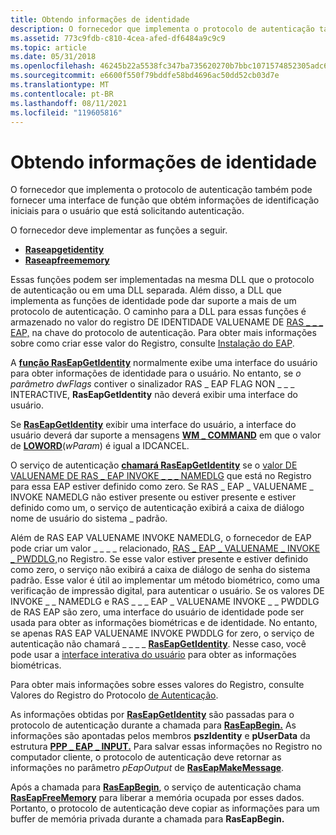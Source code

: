 ```yaml
---
title: Obtendo informações de identidade
description: O fornecedor que implementa o protocolo de autenticação também pode fornecer uma interface de função que obtém informações de identificação iniciais para o usuário que está solicitando autenticação.
ms.assetid: 773c9fdb-c810-4cea-afed-df6484a9c9c9
ms.topic: article
ms.date: 05/31/2018
ms.openlocfilehash: 46245b22a5538fc347ba735620270b7bbc1071574852305adc6b3881202ae317
ms.sourcegitcommit: e6600f550f79bddfe58bd4696ac50dd52cb03d7e
ms.translationtype: MT
ms.contentlocale: pt-BR
ms.lasthandoff: 08/11/2021
ms.locfileid: "119605816"
---
```

# <a name="obtaining-identity-information"></a>Obtendo informações de identidade

O fornecedor que implementa o protocolo de autenticação também pode fornecer uma interface de função que obtém informações de identificação iniciais para o usuário que está solicitando autenticação.

O fornecedor deve implementar as funções a seguir.

-   [**Raseapgetidentity**](/previous-versions/windows/desktop/api/Raseapif/nf-raseapif-raseapgetidentity)
-   [**Raseapfreememory**](/previous-versions/windows/desktop/api/Raseapif/nf-raseapif-raseapfreememory)

Essas funções podem ser implementadas na mesma DLL que o protocolo de autenticação ou em uma DLL separada. Além disso, a DLL que implementa as funções de identidade pode dar suporte a mais de um protocolo de autenticação. O caminho para a DLL para essas funções é armazenado no valor do registro DE IDENTIDADE VALUENAME DE [RAS \_ \_ \_ EAP,](authentication-protocol-registry-values.md) na chave do protocolo de autenticação. Para obter mais informações sobre como criar esse valor do Registro, consulte [Instalação do EAP](eap-installation.md).

A [**função RasEapGetIdentity**](/previous-versions/windows/desktop/api/Raseapif/nf-raseapif-raseapgetidentity) normalmente exibe uma interface do usuário para obter informações de identidade para o usuário. No entanto, se *o parâmetro dwFlags* contiver o sinalizador RAS \_ EAP FLAG NON \_ \_ \_ INTERACTIVE, **RasEapGetIdentity** não deverá exibir uma interface do usuário.

Se [**RasEapGetIdentity**](/previous-versions/windows/desktop/api/Raseapif/nf-raseapif-raseapgetidentity) exibir uma interface do usuário, a interface do usuário deverá dar suporte a mensagens [**WM \_ COMMAND**](../menurc/wm-command.md) em que o valor de [**LOWORD**](/previous-versions/windows/desktop/legacy/ms632659(v=vs.85))(*wParam*) é igual a IDCANCEL.

O serviço de autenticação [**chamará RasEapGetIdentity**](/previous-versions/windows/desktop/api/Raseapif/nf-raseapif-raseapgetidentity) se o [valor DE VALUENAME DE RAS \_ EAP INVOKE \_ \_ \_ NAMEDLG](authentication-protocol-registry-values.md) que está no Registro para essa EAP estiver definido como zero. Se RAS \_ EAP \_ VALUENAME \_ INVOKE NAMEDLG não estiver presente ou estiver presente e estiver definido como um, o serviço de autenticação exibirá a caixa de diálogo nome de usuário do sistema \_ padrão.

Além de RAS EAP VALUENAME INVOKE NAMEDLG, o fornecedor de EAP pode criar um valor \_ \_ \_ \_ relacionado, [RAS \_ EAP \_ VALUENAME \_ INVOKE \_ PWDDLG,](authentication-protocol-registry-values.md)no Registro. Se esse valor estiver presente e estiver definido como zero, o serviço não exibirá a caixa de diálogo de senha do sistema padrão. Esse valor é útil ao implementar um método biométrico, como uma verificação de impressão digital, para autenticar o usuário. Se os valores DE INVOKE \_ \_ NAMEDLG e RAS \_ \_ \_ EAP \_ VALUENAME INVOKE \_ \_ PWDDLG de RAS EAP são zero, uma interface do usuário de identidade pode ser usada para obter as informações biométricas e de identidade. No entanto, se apenas RAS EAP VALUENAME INVOKE PWDDLG for zero, o serviço de autenticação não chamará \_ \_ \_ \_ [**RasEapGetIdentity**](/previous-versions/windows/desktop/api/Raseapif/nf-raseapif-raseapgetidentity). Nesse caso, você pode usar a [interface interativa do usuário](interactive-user-interface.md) para obter as informações biométricas.

Para obter mais informações sobre esses valores do Registro, consulte Valores do Registro do Protocolo [de Autenticação](authentication-protocol-registry-values.md).

As informações obtidas por [**RasEapGetIdentity**](/previous-versions/windows/desktop/api/Raseapif/nf-raseapif-raseapgetidentity) são passadas para o protocolo de autenticação durante a chamada para [**RasEapBegin.**](/previous-versions/windows/desktop/legacy/aa363520(v=vs.85)) As informações são apontadas pelos membros **pszIdentity** e **pUserData** da estrutura [**PPP \_ EAP \_ INPUT.**](/windows/desktop/api/Raseapif/ns-raseapif-ppp_eap_input) Para salvar essas informações no Registro no computador cliente, o protocolo de autenticação deve retornar as informações no parâmetro *pEapOutput* de [**RasEapMakeMessage**](/previous-versions/windows/desktop/legacy/aa363532(v=vs.85)).

Após a chamada para [**RasEapBegin**](/previous-versions/windows/desktop/legacy/aa363520(v=vs.85)), o serviço de autenticação chama [**RasEapFreeMemory**](/previous-versions/windows/desktop/api/Raseapif/nf-raseapif-raseapfreememory) para liberar a memória ocupada por esses dados. Portanto, o protocolo de autenticação deve copiar as informações para um buffer de memória privada durante a chamada para **RasEapBegin.**

 

 